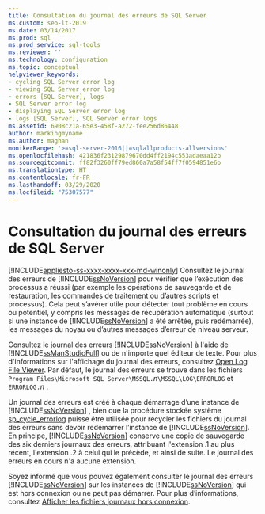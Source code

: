 ```yaml
---
title: Consultation du journal des erreurs de SQL Server
ms.custom: seo-lt-2019
ms.date: 03/14/2017
ms.prod: sql
ms.prod_service: sql-tools
ms.reviewer: ''
ms.technology: configuration
ms.topic: conceptual
helpviewer_keywords:
- cycling SQL Server error log
- viewing SQL Server error log
- errors [SQL Server], logs
- SQL Server error log
- displaying SQL Server error log
- logs [SQL Server], SQL Server error logs
ms.assetid: 6908c21a-65e3-458f-a272-fee256d86448
author: markingmyname
ms.author: maghan
monikerRange: '>=sql-server-2016||=sqlallproducts-allversions'
ms.openlocfilehash: 421836f23129879670dd4ff2194c553adaeaa12b
ms.sourcegitcommit: ff82f3260ff79ed860a7a58f54ff7f0594851e6b
ms.translationtype: HT
ms.contentlocale: fr-FR
ms.lasthandoff: 03/29/2020
ms.locfileid: "75307577"
---
```

# <a name="viewing-the-sql-server-error-log"></a>Consultation du journal des erreurs de SQL Server
[!INCLUDE[appliesto-ss-xxxx-xxxx-xxx-md-winonly](../../includes/appliesto-ss-xxxx-xxxx-xxx-md-winonly.md)]
  Consultez le journal des erreurs de [!INCLUDE[ssNoVersion](../../includes/ssnoversion-md.md)] pour vérifier que l’exécution des processus a réussi (par exemple les opérations de sauvegarde et de restauration, les commandes de traitement ou d’autres scripts et processus). Cela peut s’avérer utile pour détecter tout problème en cours ou potentiel, y compris les messages de récupération automatique (surtout si une instance de [!INCLUDE[ssNoVersion](../../includes/ssnoversion-md.md)] a été arrêtée, puis redémarrée), les messages du noyau ou d’autres messages d’erreur de niveau serveur.  
  
 Consultez le journal des erreurs [!INCLUDE[ssNoVersion](../../includes/ssnoversion-md.md)] à l'aide de [!INCLUDE[ssManStudioFull](../../includes/ssmanstudiofull-md.md)] ou de n'importe quel éditeur de texte. Pour plus d'informations sur l'affichage du journal des erreurs, consultez [Open Log File Viewer](../../relational-databases/logs/open-log-file-viewer.md). Par défaut, le journal des erreurs se trouve dans les fichiers `Program Files\Microsoft SQL Server\MSSQL.`*n*`\MSSQL\LOG\ERRORLOG` et `ERRORLOG.`*n* .  
  
 Un journal des erreurs est créé à chaque démarrage d’une instance de [!INCLUDE[ssNoVersion](../../includes/ssnoversion-md.md)] , bien que la procédure stockée système [sp_cycle_errorlog](../../relational-databases/system-stored-procedures/sp-cycle-errorlog-transact-sql.md) puisse être utilisée pour recycler les fichiers du journal des erreurs sans devoir redémarrer l’instance de [!INCLUDE[ssNoVersion](../../includes/ssnoversion-md.md)]. En principe, [!INCLUDE[ssNoVersion](../../includes/ssnoversion-md.md)] conserve une copie de sauvegarde des six derniers journaux des erreurs, attribuant l'extension .1 au plus récent, l'extension .2 à celui qui le précède, et ainsi de suite. Le journal des erreurs en cours n'a aucune extension.  
  
 Soyez informé que vous pouvez également consulter le journal des erreurs [!INCLUDE[ssNoVersion](../../includes/ssnoversion-md.md)] sur les instances de [!INCLUDE[ssNoVersion](../../includes/ssnoversion-md.md)] qui est hors connexion ou ne peut pas démarrer. Pour plus d’informations, consultez [Afficher les fichiers journaux hors connexion](../../relational-databases/logs/view-offline-log-files.md).  
  
  

